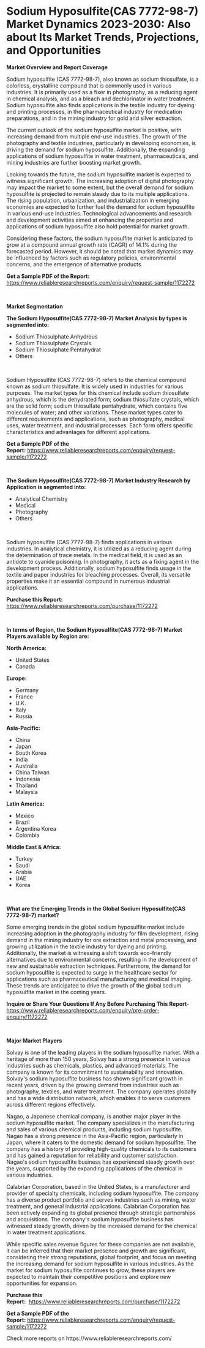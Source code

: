 <p><h1>Sodium Hyposulfite(CAS 7772-98-7) Market Dynamics 2023-2030: Also about Its Market Trends, Projections, and Opportunities</h1></p><p><strong>Market Overview and Report Coverage</strong></p>
<p><p>Sodium hyposulfite (CAS 7772-98-7), also known as sodium thiosulfate, is a colorless, crystalline compound that is commonly used in various industries. It is primarily used as a fixer in photography, as a reducing agent in chemical analysis, and as a bleach and dechlorinator in water treatment. Sodium hyposulfite also finds applications in the textile industry for dyeing and printing processes, in the pharmaceutical industry for medication preparations, and in the mining industry for gold and silver extraction.</p><p>The current outlook of the sodium hyposulfite market is positive, with increasing demand from multiple end-use industries. The growth of the photography and textile industries, particularly in developing economies, is driving the demand for sodium hyposulfite. Additionally, the expanding applications of sodium hyposulfite in water treatment, pharmaceuticals, and mining industries are further boosting market growth.</p><p>Looking towards the future, the sodium hyposulfite market is expected to witness significant growth. The increasing adoption of digital photography may impact the market to some extent, but the overall demand for sodium hyposulfite is projected to remain steady due to its multiple applications. The rising population, urbanization, and industrialization in emerging economies are expected to further fuel the demand for sodium hyposulfite in various end-use industries. Technological advancements and research and development activities aimed at enhancing the properties and applications of sodium hyposulfite also hold potential for market growth.</p><p>Considering these factors, the sodium hyposulfite market is anticipated to grow at a compound annual growth rate (CAGR) of 14.1% during the forecasted period. However, it should be noted that market dynamics may be influenced by factors such as regulatory policies, environmental concerns, and the emergence of alternative products.</p></p>
<p><strong>Get a Sample PDF of the Report:</strong> <a href="https://www.reliableresearchreports.com/enquiry/request-sample/1172272">https://www.reliableresearchreports.com/enquiry/request-sample/1172272</a></p>
<p>&nbsp;</p>
<p><strong>Market Segmentation</strong></p>
<p><strong>The Sodium Hyposulfite(CAS 7772-98-7) Market Analysis by types is segmented into:</strong></p>
<p><ul><li>Sodium Thiosulphate Anhydrous</li><li>Sodium Thiosulphate Crystals</li><li>Sodium Thiosulphate Pentahydrat</li><li>Others</li></ul></p>
<p>&nbsp;</p>
<p><p>Sodium Hyposulfite (CAS 7772-98-7) refers to the chemical compound known as sodium thiosulfate. It is widely used in industries for various purposes. The market types for this chemical include sodium thiosulfate anhydrous, which is the dehydrated form; sodium thiosulfate crystals, which are the solid form; sodium thiosulfate pentahydrate, which contains five molecules of water; and other variations. These market types cater to different requirements and applications, such as photography, medical uses, water treatment, and industrial processes. Each form offers specific characteristics and advantages for different applications.</p></p>
<p><strong>Get a Sample PDF of the Report:</strong>&nbsp;<a href="https://www.reliableresearchreports.com/enquiry/request-sample/1172272">https://www.reliableresearchreports.com/enquiry/request-sample/1172272</a></p>
<p>&nbsp;</p>
<p><strong>The Sodium Hyposulfite(CAS 7772-98-7) Market Industry Research by Application is segmented into:</strong></p>
<p><ul><li>Analytical Chemistry</li><li>Medical</li><li>Photography</li><li>Others</li></ul></p>
<p>&nbsp;</p>
<p><p>Sodium hyposulfite (CAS 7772-98-7) finds applications in various industries. In analytical chemistry, it is utilized as a reducing agent during the determination of trace metals. In the medical field, it is used as an antidote to cyanide poisoning. In photography, it acts as a fixing agent in the development process. Additionally, sodium hyposulfite finds usage in the textile and paper industries for bleaching processes. Overall, its versatile properties make it an essential compound in numerous industrial applications.</p></p>
<p><strong>Purchase this Report:</strong>&nbsp; <a href="https://www.reliableresearchreports.com/purchase/1172272">https://www.reliableresearchreports.com/purchase/1172272</a></p>
<p>&nbsp;</p>
<p><strong>In terms of Region, the Sodium Hyposulfite(CAS 7772-98-7) Market Players available by Region are:</strong></p>
<p>
    <p> <strong> North America: </strong>
        <ul>
            <li>United States</li>
            <li>Canada</li>
        </ul>
        </p> 
    <p> <strong> Europe: </strong>
        <ul>
            <li>Germany</li>
            <li>France</li>
            <li>U.K.</li>
            <li>Italy</li>
            <li>Russia</li>
        </ul>
        </p> 
    <p> <strong> Asia-Pacific: </strong>
        <ul>
            <li>China</li>
            <li>Japan</li>
            <li>South Korea</li>
            <li>India</li>
            <li>Australia</li>
            <li>China Taiwan</li>
            <li>Indonesia</li>
            <li>Thailand</li>
            <li>Malaysia</li>
        </ul>
        </p> 
    <p> <strong> Latin America: </strong>
        <ul>
            <li>Mexico</li>
            <li>Brazil</li>
            <li>Argentina Korea</li>
            <li>Colombia</li>
        </ul>
        </p> 
    <p> <strong> Middle East & Africa: </strong>
        <ul>
            <li>Turkey</li>
            <li>Saudi</li>
            <li>Arabia</li>
            <li>UAE</li>
            <li>Korea</li>
        </ul>
    </p>
    </p>
<p>&nbsp;</p>
<p><strong>What are the Emerging Trends in the Global Sodium Hyposulfite(CAS 7772-98-7) market?</strong></p>
<p><p>Some emerging trends in the global sodium hyposulfite market include increasing adoption in the photography industry for film development, rising demand in the mining industry for ore extraction and metal processing, and growing utilization in the textile industry for dyeing and printing. Additionally, the market is witnessing a shift towards eco-friendly alternatives due to environmental concerns, resulting in the development of new and sustainable extraction techniques. Furthermore, the demand for sodium hyposulfite is expected to surge in the healthcare sector for applications such as pharmaceutical manufacturing and medical imaging. These trends are anticipated to drive the growth of the global sodium hyposulfite market in the coming years.</p></p>
<p><strong>Inquire or Share Your Questions If Any Before Purchasing This Report</strong>- <a href="https://www.reliableresearchreports.com/enquiry/pre-order-enquiry/1172272">https://www.reliableresearchreports.com/enquiry/pre-order-enquiry/1172272</a></p>
<p>&nbsp;</p>
<p><strong>Major Market Players</strong></p>
<p><p>Solvay is one of the leading players in the sodium hyposulfite market. With a heritage of more than 150 years, Solvay has a strong presence in various industries such as chemicals, plastics, and advanced materials. The company is known for its commitment to sustainability and innovation. Solvay's sodium hyposulfite business has shown significant growth in recent years, driven by the growing demand from industries such as photography, textiles, and water treatment. The company operates globally and has a wide distribution network, which enables it to serve customers across different regions effectively.</p><p>Nagao, a Japanese chemical company, is another major player in the sodium hyposulfite market. The company specializes in the manufacturing and sales of various chemical products, including sodium hyposulfite. Nagao has a strong presence in the Asia-Pacific region, particularly in Japan, where it caters to the domestic demand for sodium hyposulfite. The company has a history of providing high-quality chemicals to its customers and has gained a reputation for reliability and customer satisfaction. Nagao's sodium hyposulfite business has experienced steady growth over the years, supported by the expanding applications of the chemical in various industries.</p><p>Calabrian Corporation, based in the United States, is a manufacturer and provider of specialty chemicals, including sodium hyposulfite. The company has a diverse product portfolio and serves industries such as mining, water treatment, and general industrial applications. Calabrian Corporation has been actively expanding its global presence through strategic partnerships and acquisitions. The company's sodium hyposulfite business has witnessed steady growth, driven by the increased demand for the chemical in water treatment applications.</p><p>While specific sales revenue figures for these companies are not available, it can be inferred that their market presence and growth are significant, considering their strong reputations, global footprint, and focus on meeting the increasing demand for sodium hyposulfite in various industries. As the market for sodium hyposulfite continues to grow, these players are expected to maintain their competitive positions and explore new opportunities for expansion.</p></p>
<p><strong>Purchase this Report:</strong>&nbsp;&nbsp;<a href="https://www.reliableresearchreports.com/purchase/1172272">https://www.reliableresearchreports.com/purchase/1172272</a></p>
<p></p>
<p><strong>Get a Sample PDF of the Report:</strong>&nbsp;<a href="https://www.reliableresearchreports.com/enquiry/request-sample/1172272">https://www.reliableresearchreports.com/enquiry/request-sample/1172272</a></p>
<p>Check more reports on https://www.reliableresearchreports.com/</p>